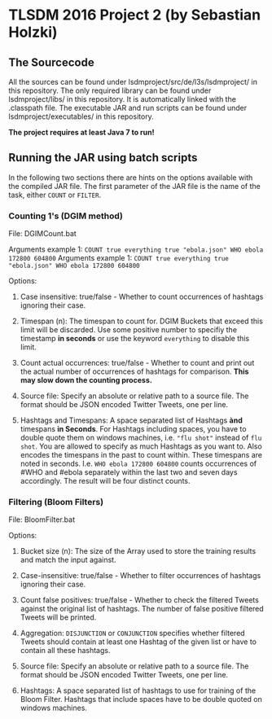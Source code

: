 
# TLSDM 2016 Project 2 (by Sebastian Holzki)
## The Sourcecode
All the sources can be found under lsdmproject/src/de/l3s/lsdmproject/ in this repository.
The only required library can be found under lsdmproject/libs/ in this repository. It is automatically linked with the .classpath file.
The executable JAR and run scripts can be found under lsdmproject/executables/ in this repository.

**The project requires at least Java 7 to run!**

## Running the JAR using batch scripts

In the following two sections there are hints on the options available with the compiled JAR file.
The first parameter of the JAR file is the name of the task, either `COUNT` or `FILTER`.

### Counting 1's (DGIM method)

File: DGIMCount.bat

Arguments example 1:
`COUNT true everything true "ebola.json" WHO ebola 172800 604800`
Arguments example 1:
`COUNT true everything true "ebola.json" WHO ebola 172800 604800`

Options:
1. Case insensitive: true/false - Whether to count occurrences of hashtags ignoring their case.

2. Timespan (n): The timespan to count for. DGIM Buckets that exceed this limit will be discarded. Use some positive number to specifiy the timestamp **in seconds** or use the keyword `everything` to disable this limit.

3. Count actual occurrences: true/false - Whether to count and print out the actual number of occurrences of hashtags for comparison. **This may slow down the counting process.**

4. Source file: Specify an absolute or relative path to a source file. The format should be JSON encoded Twitter Tweets, one per line.

5. Hashtags and Timespans: A space separated list of Hashtags **ànd** timespans **in Seconds**. For Hashtags including spaces, you have to double quote them on windows machines, i.e. `"flu shot"` instead of `flu shot`. You are allowed to specify as much Hashtags as you want to. Also encodes the timespans in the past to count within. These timespans are noted in seconds. I.e. `WHO ebola 172800 604800` counts occurrences of #WHO and #ebola separately within the last two and seven days accordingly. The result will be four distinct counts.

### Filtering (Bloom Filters)

File: BloomFilter.bat

Options:

1. Bucket size (n): The size of the Array used to store the training results and match the input against.

2. Case-insensitive: true/false - Whether to filter occurrences of hashtags ignoring their case.

3. Count false positives: true/false - Whether to check the filtered Tweets against the original list of hashtags. The number of false positive filtered Tweets will be printed.

4. Aggregation: `DISJUNCTION` or `CONJUNCTION` specifies whether filtered Tweets should contain at least one Hashtag of the given list or have to contain all these hashtags.

5. Source file: Specify an absolute or relative path to a source file. The format should be JSON encoded Twitter Tweets, one per line.

6. Hashtags: A space separated list of hashtags to use for training of the Bloom Filter. Hashtags that include spaces have to be double quoted on windows machines.
